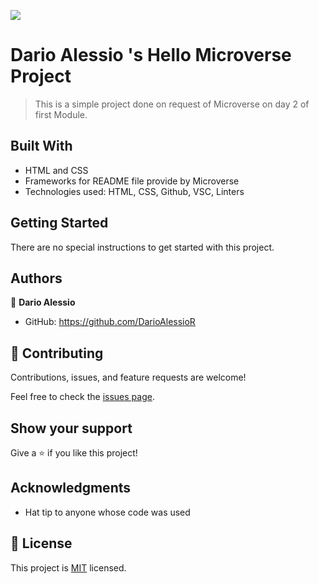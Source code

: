 ![](https://img.shields.io/badge/Microverse-blueviolet)

# Dario Alessio 's Hello Microverse Project 

> This is a simple project done on request of Microverse on day 2 of first Module.


## Built With

- HTML and CSS
- Frameworks for README file provide by Microverse
- Technologies used: HTML, CSS, Github, VSC, Linters

## Getting Started

There are no special instructions to get started with this project.

## Authors

👤 **Dario Alessio**

- GitHub: https://github.com/DarioAlessioR

## 🤝 Contributing

Contributions, issues, and feature requests are welcome!

Feel free to check the [issues page](../../issues/).

## Show your support

Give a ⭐️ if you like this project!

## Acknowledgments

- Hat tip to anyone whose code was used

## 📝 License

This project is [MIT](./MIT.md) licensed.
